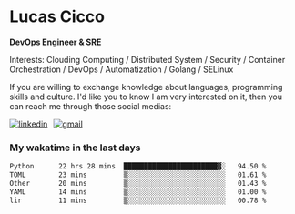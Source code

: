 # Lucas Cicco

**DevOps Engineer & SRE**

Interests: Clouding Computing / Distributed System / Security / Container Orchestration / DevOps / Automatization / Golang / SELinux

If you are willing to exchange knowledge about languages, programming skills and culture. I'd like you to know I am very interested on it, then you can reach me through those social medias:

<div style="display: flex; align-items: center; gap: 10px;">
  <a href="https://www.linkedin.com/in/lucas-vitor-de-cicco" target="_blank">
    <img
      src="https://img.shields.io/badge/-LinkedIn-%230077B5?style=for-the-badge&logo=linkedin&logoColor=white"
      alt="linkedin"
      target="_blank" 
    />
  </a>
  <a href="mailto:lucasvitorx1@gmail.com">
      <img
        src="https://img.shields.io/badge/-Gmail-%23333?style=for-the-badge&logo=gmail&logoColor=white"
        alt="gmail"
        target="_blank"
      />
  </a>
</div>

### My wakatime in the last days

<!--START_SECTION:waka-->

```txt
Python      22 hrs 28 mins  ███████████████████████▓░   94.50 %
TOML        23 mins         ▒░░░░░░░░░░░░░░░░░░░░░░░░   01.61 %
Other       20 mins         ▒░░░░░░░░░░░░░░░░░░░░░░░░   01.43 %
YAML        14 mins         ▒░░░░░░░░░░░░░░░░░░░░░░░░   01.00 %
lir         11 mins         ▒░░░░░░░░░░░░░░░░░░░░░░░░   00.78 %
```

<!--END_SECTION:waka-->
